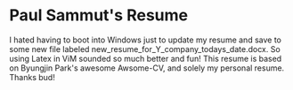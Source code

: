 # Paul Sammut's Resume

I hated having to boot into Windows just to update my resume and save to some
new file labeled new_resume_for_Y_company_todays_date.docx. So using Latex in
ViM sounded so much better and fun! This resume is based on Byungjin Park's
awesome Awsome-CV, and solely my personal resume. Thanks bud!
